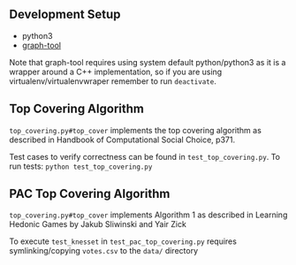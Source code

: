 ## Development Setup

- python3
- [graph-tool](https://git.skewed.de/count0/graph-tool/wikis/installation-instructions)

Note that graph-tool requires using system default python/python3 as it is a wrapper around a C++ implementation, so if you are using virtualenv/virtualenvwraper remember to run `deactivate`.

## Top Covering Algorithm

`top_covering.py#top_cover` implements the top covering algorithm as described in Handbook of Computational Social Choice, p371.

Test cases to verify correctness can be found in `test_top_covering.py`. To run tests: `python test_top_covering.py`

## PAC Top Covering Algorithm

`top_covering.py#top_cover` implements Algorithm 1 as described in Learning Hedonic Games by Jakub Sliwinski and Yair Zick

To execute `test_knesset` in `test_pac_top_covering.py` requires symlinking/copying `votes.csv` to the `data/` directory
